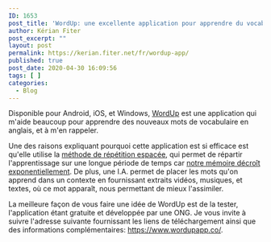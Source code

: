```yaml
---
ID: 1653
post_title: 'WordUp: une excellente application pour apprendre du vocabulaire anglais [FR]'
author: Kérian Fiter
post_excerpt: ""
layout: post
permalink: https://kerian.fiter.net/fr/wordup-app/
published: true
post_date: 2020-04-30 16:09:56
tags: [ ]
categories:
  - Blog
---
```

<!-- wp:paragraph -->

Disponible pour Android, iOS, et Windows, <a href="https://www.wordupapp.co/" target="_blank" rel="noreferrer noopener">WordUp</a> est une application qui m'aide beaucoup pour apprendre des nouveaux mots de vocabulaire en anglais, et à m'en rappeler.

<!-- /wp:paragraph -->

<!-- wp:paragraph -->

Une des raisons expliquant pourquoi cette application est si efficace est qu'elle utilise la <a rel="noreferrer noopener" href="https://fr.wikipedia.org/wiki/R%C3%A9p%C3%A9tition_espac%C3%A9e" target="_blank">méthode de répétition espacée</a>, qui permet de répartir l'apprentissage sur une longue période de temps car <a rel="noreferrer noopener" href="https://fr.wikipedia.org/wiki/Courbe_de_l%27oubli" target="_blank">notre mémoire décroît exponentiellement</a>. De plus, une I.A. permet de placer les mots qu'on apprend dans un contexte en fournissant extraits vidéos, musiques, et textes, où ce mot apparaît, nous permettant de mieux l'assimiler.

<!-- /wp:paragraph -->

<!-- wp:paragraph -->

La meilleure façon de vous faire une idée de WordUp est de la tester, l'application étant gratuite et développée par une ONG. Je vous invite à suivre l'adresse suivante fournissant les liens de téléchargement ainsi que des informations complémentaires: [https://www.][1]<a rel="noreferrer noopener" href="https://www.wordupapp.co/" target="_blank">wordupapp</a>[.co/][1]. 

<!-- /wp:paragraph -->

 [1]: https://www.wordupapp.co/